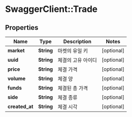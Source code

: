 # SwaggerClient::Trade

## Properties
Name | Type | Description | Notes
------------ | ------------- | ------------- | -------------
**market** | **String** | 마켓의 유일 키 | [optional] 
**uuid** | **String** | 체결의 고유 아이디 | [optional] 
**price** | **String** | 체결 가격 | [optional] 
**volume** | **String** | 체결 양 | [optional] 
**funds** | **String** | 체결된 총 가격 | [optional] 
**side** | **String** | 체결 종류 | [optional] 
**created_at** | **String** | 체결 시각 | [optional] 


